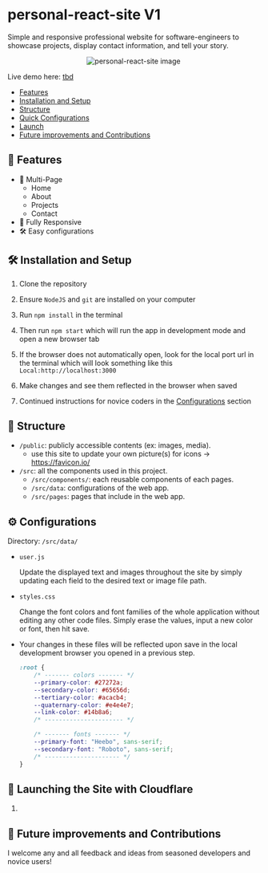 # personal-react-site V1

Simple and responsive professional website for software-engineers to showcase projects, display contact information, and tell your story.

<center>
<img src="" alt="personal-react-site image" />
</center>

Live demo here: <a href="" target="_blank">tbd</a>
<br/>

-   [Features](#-features)
-   [Installation and Setup](#-installation-and-setup-instructions)
-   [Structure](#-folder-structure)
-   [Quick Configurations](#-configurations)
-   [Launch](#-building-the-react-app)
-   [Future improvements and Contributions](#-contribution)

## 📙 Features

-   📖 Multi-Page
    -   Home
    -   About
    -   Projects
    -   Contact
-   📱 Fully Responsive
-   🛠 Easy configurations


## 🛠 Installation and Setup

1. Clone the repository

2. Ensure `NodeJS` and `git` are installed on your computer

2. Run `npm install` in the terminal

3. Then run `npm start` which will run the app in development mode and open a new browser tab

4. If the browser does not automatically open, look for the local port url in the terminal which will look something like this `Local:http://localhost:3000`

5. Make changes and see them reflected in the browser when saved

6. Continued instructions for novice coders in the [Configurations](#-configurations) section

## 📁 Structure

-   `/public`: publicly accessible contents (ex: images, media).
    - use this site to update your own picture(s) for icons -> https://favicon.io/
-   `/src`: all the components used in this project.
    -   `/src/components/`: each reusable components of each pages.
    -   `/src/data`: configurations of the web app.
    -   `/src/pages`: pages that include in the web app.

## ⚙️ Configurations

Directory: `/src/data/`

-   `user.js`

    Update the displayed text and images throughout the site by simply updating each field to the desired text or image file path.

-   `styles.css`

    Change the font colors and font families of the whole application without editing any other code files. Simply erase the values, input a new color or font, then hit save.

-   Your changes in these files will be reflected upon save in the local development browser you opened in a previous step.

    ```css
    :root {
    	/* ------- colors ------- */
    	--primary-color: #27272a;
    	--secondary-color: #65656d;
    	--tertiary-color: #acacb4;
    	--quaternary-color: #e4e4e7;
    	--link-color: #14b8a6;
    	/* ---------------------- */

    	/* ------- fonts ------- */
    	--primary-font: "Heebo", sans-serif;
    	--secondary-font: "Roboto", sans-serif;
    	/* --------------------- */
    }
    ```

## 🚀 Launching the Site with Cloudflare

1. 

## 🌱 Future improvements and Contributions

I welcome any and all feedback and ideas from seasoned developers and novice users!